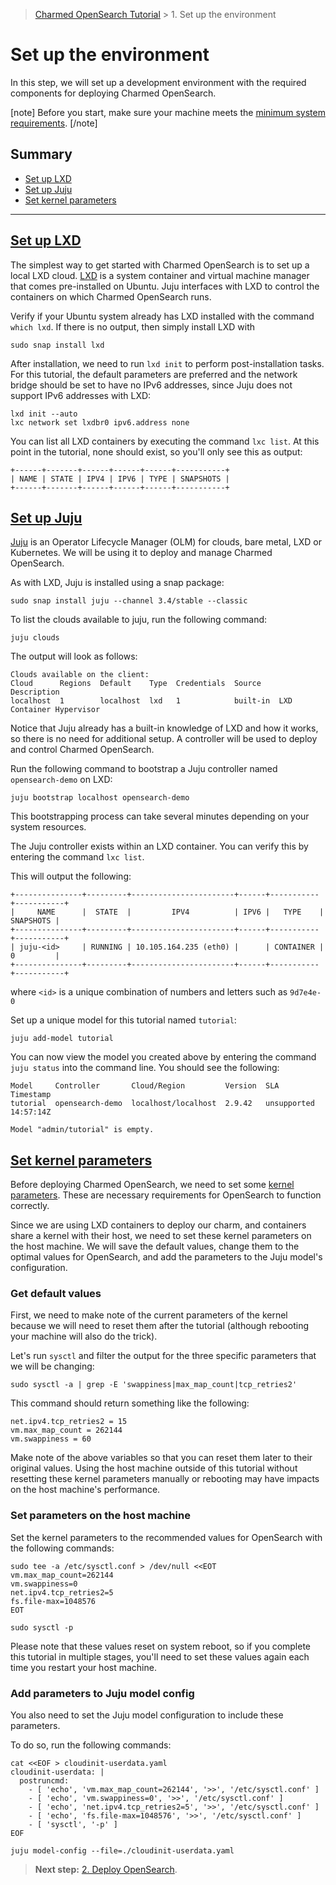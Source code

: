 > [Charmed OpenSearch Tutorial](/t/9722) >  1. Set up the environment

# Set up the environment

In this step, we will set up a development environment with the required components for deploying Charmed OpenSearch.

[note]
Before you start, make sure your machine meets the [minimum system requirements](/t/14565).
[/note]

## Summary
* [Set up LXD](#heading--set-up-lxd)
* [Set up Juju](#heading--set-up-juju)
* [Set kernel parameters](#heading--kernel-parameters)

---

<a href="#heading--set-up-lxd"><h2 id="heading--set-up-lxd"> Set up LXD </h2></a>

The simplest way to get started with Charmed OpenSearch is to set up a local LXD cloud. [LXD](https://documentation.ubuntu.com/lxd/en/latest/) is a system container and virtual machine manager that comes pre-installed on Ubuntu. Juju interfaces with LXD to control the containers on which Charmed OpenSearch runs.

Verify if your Ubuntu system already has LXD installed with the command `which lxd`. If there is no output, then simply install LXD with

```shell
sudo snap install lxd
```

After installation, we need to run `lxd init` to perform post-installation tasks. For this tutorial, the default parameters are preferred and the network bridge should be set to have no IPv6 addresses, since Juju does not support IPv6 addresses with LXD:

```shell
lxd init --auto
lxc network set lxdbr0 ipv6.address none
```

You can list all LXD containers by executing the command `lxc list`. At this point in the tutorial, none should exist, so you'll only see this as output:

```shell
+------+-------+------+------+------+-----------+
| NAME | STATE | IPV4 | IPV6 | TYPE | SNAPSHOTS |
+------+-------+------+------+------+-----------+
```

<a href="#heading--set-up-juju"><h2 id="heading--set-up-juju"> Set up Juju </h2></a>

[Juju](https://juju.is/docs/juju) is an Operator Lifecycle Manager (OLM) for clouds, bare metal, LXD or Kubernetes. We will be using it to deploy and manage Charmed OpenSearch. 

As with LXD, Juju is installed using a snap package:

```shell
sudo snap install juju --channel 3.4/stable --classic
```

To list the clouds available to juju, run the following command:

```shell
juju clouds
```

The output will look as follows:

```shell
Clouds available on the client:
Cloud      Regions  Default    Type  Credentials  Source    Description
localhost  1        localhost  lxd   1            built-in  LXD Container Hypervisor
```

Notice that Juju already has a built-in knowledge of LXD and how it works, so there is no need for additional setup. A controller will be used to deploy and control Charmed OpenSearch. 

Run the following command to bootstrap a Juju controller named `opensearch-demo` on LXD:

```shell
juju bootstrap localhost opensearch-demo
```

This bootstrapping process can take several minutes depending on your system resources.

The Juju controller exists within an LXD container. You can verify this by entering the command `lxc list`.

This will output the following:

```shell
+---------------+---------+-----------------------+------+-----------+-----------+
|     NAME      |  STATE  |         IPV4          | IPV6 |   TYPE    | SNAPSHOTS |
+---------------+---------+-----------------------+------+-----------+-----------+
| juju-<id>     | RUNNING | 10.105.164.235 (eth0) |      | CONTAINER | 0         |
+---------------+---------+-----------------------+------+-----------+-----------+
```

where `<id>` is a unique combination of numbers and letters such as `9d7e4e-0`

Set up a unique model for this tutorial named `tutorial`:

```shell
juju add-model tutorial
```

You can now view the model you created above by entering the command `juju status` into the command line. You should see the following:

```shell
Model     Controller       Cloud/Region         Version  SLA          Timestamp
tutorial  opensearch-demo  localhost/localhost  2.9.42   unsupported  14:57:14Z

Model "admin/tutorial" is empty.
```

<a href="#heading--kernel-parameters"><h2 id="heading--kernel-parameters"> Set kernel parameters </h2></a>

Before deploying Charmed OpenSearch, we need to set some [kernel parameters](https://www.kernel.org/doc/Documentation/sysctl/vm.txt). These are necessary requirements for OpenSearch to function correctly. 

Since we are using LXD containers to deploy our charm, and containers share a kernel with their host, we need to set these kernel parameters on the host machine. We will save the default values, change them to the optimal values for OpenSearch, and add the parameters to the Juju model's configuration.

### Get default values

First, we need to make note of the current parameters of the kernel because we will need to reset them after the tutorial (although rebooting your machine will also do the trick). 

Let's run `sysctl` and filter the output for the three specific parameters that we will be changing:

```shell
sudo sysctl -a | grep -E 'swappiness|max_map_count|tcp_retries2'
```

This command should return something like the following:

```shell
net.ipv4.tcp_retries2 = 15
vm.max_map_count = 262144
vm.swappiness = 60
```

Make note of the above variables so that you can reset them later to their original values. Using the host machine outside of this tutorial without resetting these kernel parameters manually or rebooting may have impacts on the host machine's performance.

### Set parameters on the host machine

Set the kernel parameters to the recommended values for OpenSearch with the following commands:

```shell
sudo tee -a /etc/sysctl.conf > /dev/null <<EOT
vm.max_map_count=262144
vm.swappiness=0
net.ipv4.tcp_retries2=5
fs.file-max=1048576
EOT

sudo sysctl -p
```

Please note that these values reset on system reboot, so if you complete this tutorial in multiple stages, you'll need to set these values again each time you restart your host machine.

### Add parameters to Juju model config

You also need to set the Juju model configuration to include these parameters. 

To do so, run the following commands:

```shell
cat <<EOF > cloudinit-userdata.yaml
cloudinit-userdata: |
  postruncmd:
    - [ 'echo', 'vm.max_map_count=262144', '>>', '/etc/sysctl.conf' ]
    - [ 'echo', 'vm.swappiness=0', '>>', '/etc/sysctl.conf' ]
    - [ 'echo', 'net.ipv4.tcp_retries2=5', '>>', '/etc/sysctl.conf' ]
    - [ 'echo', 'fs.file-max=1048576', '>>', '/etc/sysctl.conf' ]
    - [ 'sysctl', '-p' ]
EOF

juju model-config --file=./cloudinit-userdata.yaml
```

>**Next step:** [2. Deploy OpenSearch](/t/9716).